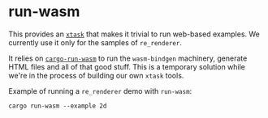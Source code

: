 # run-wasm

This provides an [`xtask`](https://github.com/matklad/cargo-xtask) that makes it trivial to run web-based examples.
We currently use it only for the samples of `re_renderer`.

It relies on [`cargo-run-wasm`](https://github.com/rukai/cargo-run-wasm) to run the `wasm-bindgen` machinery, generate HTML files and all of that good stuff.
This is a temporary solution while we're in the process of building our own `xtask` tools.

Example of running a `re_renderer` demo with `run-wasm`:
```
cargo run-wasm --example 2d
```
